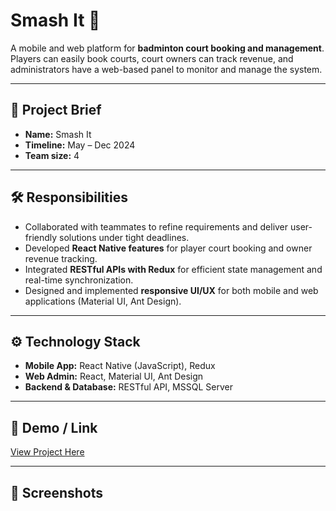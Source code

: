 # Smash It 🏸

A mobile and web platform for **badminton court booking and management**.  
Players can easily book courts, court owners can track revenue, and administrators have a web-based panel to monitor and manage the system.  

---

## 📖 Project Brief
- **Name:** Smash It  
- **Timeline:** May – Dec 2024  
- **Team size:** 4  

---

## 🛠️ Responsibilities
- Collaborated with teammates to refine requirements and deliver user-friendly solutions under tight deadlines.  
- Developed **React Native features** for player court booking and owner revenue tracking.  
- Integrated **RESTful APIs with Redux** for efficient state management and real-time synchronization.  
- Designed and implemented **responsive UI/UX** for both mobile and web applications (Material UI, Ant Design).  

---

## ⚙️ Technology Stack
- **Mobile App:** React Native (JavaScript), Redux  
- **Web Admin:** React, Material UI, Ant Design  
- **Backend & Database:** RESTful API, MSSQL Server  

---

## 🚀 Demo / Link
[View Project Here](#) <!-- Replace # with deployed link or demo video -->

---

## 📸 Screenshots
<!-- Add some screenshots of mobile app & web admin here -->
